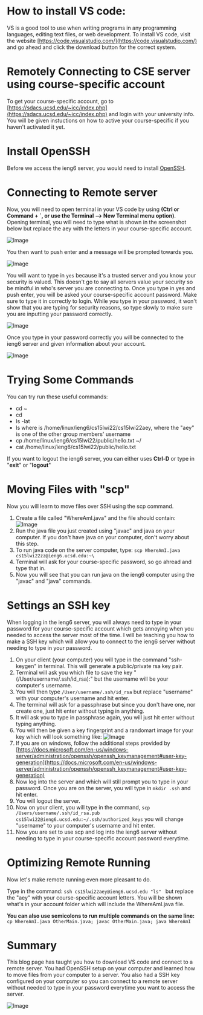 
# How to install VS code:
VS is a good tool to use when writing programs in any programming languages, editing text files, or web development. 
To install VS code, visit the website [https://code.visualstudio.com/](https://code.visualstudio.com/) and go ahead and click the download
button for the correct system.

# Remotely Connecting to CSE server using course-specific account
To get your course-specific account, go to [https://sdacs.ucsd.edu/~icc/index.php](https://sdacs.ucsd.edu/~icc/index.php) and login with your university info. 
You will be given instuctions on how to active your course-specific if you haven't activated it yet. 

# Install OpenSSH
Before we access the ieng6 server, you would need to install [OpenSSH](https://docs.microsoft.com/en-us/windows-server/administration/openssh/openssh_install_firstuse).

# Connecting to Remote server
Now, you will need to open terminal in your VS code by using **(Ctrl or Command + `, or use the Terminal --> New Terminal menu option)**. Opening terminal, you will need to type what is shown in the screenshot below but replace the aey with the letters in your course-specific account.

![Image](screenshot1.PNG)

You then want to push enter and a message will be prompted towards you.

![Image](screenshot2.PNG)

You will want to type in `yes` because it's a trusted server and you know your security is valued. This doesn't go to say all servers value your security so be mindful in who's server you are connecting to. Once you type in yes and push enter, you will be asked your course-specific account password. Make sure to type it in correctly to login. While you type in your password, it won't show that you are typing for security reasons, so type slowly to make sure you are inputting your password correctly. 

![Image](screenshot3.PNG)

Once you type in your password correctly you will be connected to the ieng6 server and given information about your account.

![Image](screenshot4.PNG)


# Trying Some Commands
You can try run these useful commands:
* cd ~
* cd
* ls -lat
* ls <directory> where <directory> is /home/linux/ieng6/cs15lwi22/cs15lwi22aey, where the "aey" is one of the other group members' username
* cp /home/linux/ieng6/cs15lwi22/public/hello.txt ~/
* cat /home/linux/ieng6/cs15lwi22/public/hello.txt

If you want to logout the ieng6 server, you can either uses **Ctrl-D** or type in "**exit**" or "**logout**"

# Moving Files with "scp"
Now you will learn to move files over SSH using the scp command. 
1. Create a file called "WhereAmI.java" and the file should contain:
    ![Image](screenshot5.PNG)
2. Run the java file you just created using "javac" and java on your computer. If you don't have java on your computer, don't worry about this step.
3. To run java code on the server computer, type: `scp WhereAmI.java cs15lwi22zz@ieng6.ucsd.edu:~\`
4. Terminal will ask for your course-specific password, so go ahread and type that in.
5. Now you will see that you can run java on the ieng6 computer using the "javac" and "java" commands. 

# Settings an SSH key
When logging in the ieng6 server, you will always need to type in your password for your course-specific account which gets annoying when you needed to access the server most of the time. I will be teaching you how to make a SSH key which will allow you to connect to the ieng6 server without needing to type in your password. 

1. On your client (your computer) you will type in the command "ssh-keygen" in terminal. This will generate a public/private rsa key pair.
2. Terminal will ask you which file to save the key "(/User/username/.ssh/id_rsa):" but the username will be your computer's username.
3. You will then type `/User/username/.ssh/id_rsa` but replace "username" with your computer's username and hit enter.
4. The terminal will ask for a passphrase but since you don't have one, nor create one, just hit enter without typing in anything.
5. It will ask you to type in passphrase again, you will just hit enter without typing anything.
6. You will then be given a key fingerprint and a randomart image for your key which will look something like:
    ![Image](screenshot6.PNG)
7. If you are on windows, follow the additional steps provided by [https://docs.microsoft.com/en-us/windows-server/administration/openssh/openssh_keymanagement#user-key-generation](https://docs.microsoft.com/en-us/windows-server/administration/openssh/openssh_keymanagement#user-key-generation)
8. Now log into the server and which will still prompt you to type in your password. Once you are on the server, you will type in `mkdir .ssh` and hit enter.
9. You will logout the server.
10. Now on your client, you will type in the command, `scp /Users/username/.ssh/id_rsa.pub cs15lwi22@ieng6.ucsd.edu:~/.ssh/authorized_keys` you will change "username" to your computer's username and hit enter.
11. Now you are set to use scp and log into the ieng6 server without needing to type in your course-specific account password everytime. 

# Optimizing Remote Running
Now let's make remote running even more pleasant to do.

Type in the command: `ssh cs15lwi22aey@ieng6.ucsd.edu "ls" ` but replace the "aey" with your course-specific account letters.
You will be shown what's in your account folder which will include the WhereAmI.java file.

**You can also use semicolons to run multiple commands on the same line:** 
`cp WhereAmI.java OtherMain.java; javac OtherMain.java; java WhereAmI`

# Summary
This blog page has taught you how to download VS code and connect to a remote server. You had OpenSSH setup on your computer and learned how to move files from your computer to a server. You also had a SSH key configured on your computer so you can connect to a remote server without needed to type in your password everytime you want to access the server. 

![Image](catDancing.gif)